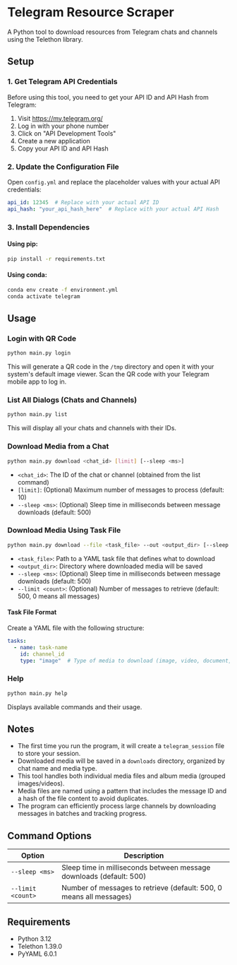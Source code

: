 # Telegram Resource Scraper

A Python tool to download resources from Telegram chats and channels using the Telethon library.

## Setup

### 1. Get Telegram API Credentials

Before using this tool, you need to get your API ID and API Hash from Telegram:

1. Visit https://my.telegram.org/
2. Log in with your phone number
3. Click on "API Development Tools"
4. Create a new application
5. Copy your API ID and API Hash

### 2. Update the Configuration File

Open `config.yml` and replace the placeholder values with your actual API credentials:

```yaml
api_id: 12345  # Replace with your actual API ID
api_hash: "your_api_hash_here"  # Replace with your actual API Hash
```

### 3. Install Dependencies

#### Using pip:
```bash
pip install -r requirements.txt
```

#### Using conda:
```bash
conda env create -f environment.yml
conda activate telegram
```

## Usage

### Login with QR Code
```bash
python main.py login
```
This will generate a QR code in the `/tmp` directory and open it with your system's default image viewer. Scan the QR code with your Telegram mobile app to log in.

### List All Dialogs (Chats and Channels)
```bash
python main.py list
```
This will display all your chats and channels with their IDs.

### Download Media from a Chat
```bash
python main.py download <chat_id> [limit] [--sleep <ms>]
```
- `<chat_id>`: The ID of the chat or channel (obtained from the list command)
- `[limit]`: (Optional) Maximum number of messages to process (default: 10)
- `--sleep <ms>`: (Optional) Sleep time in milliseconds between message downloads (default: 500)

### Download Media Using Task File
```bash
python main.py download --file <task_file> --out <output_dir> [--sleep <ms>] [--limit <count>]
```
- `<task_file>`: Path to a YAML task file that defines what to download
- `<output_dir>`: Directory where downloaded media will be saved
- `--sleep <ms>`: (Optional) Sleep time in milliseconds between message downloads (default: 500)
- `--limit <count>`: (Optional) Number of messages to retrieve (default: 500, 0 means all messages)

#### Task File Format
Create a YAML file with the following structure:
```yaml
tasks:
  - name: task-name
    id: channel_id
    type: "image"  # Type of media to download (image, video, document, etc.)
```

### Help
```bash
python main.py help
```
Displays available commands and their usage.

## Notes

- The first time you run the program, it will create a `telegram_session` file to store your session.
- Downloaded media will be saved in a `downloads` directory, organized by chat name and media type.
- This tool handles both individual media files and album media (grouped images/videos).
- Media files are named using a pattern that includes the message ID and a hash of the file content to avoid duplicates.
- The program can efficiently process large channels by downloading messages in batches and tracking progress.

## Command Options

| Option | Description |
|--------|-------------|
| `--sleep <ms>` | Sleep time in milliseconds between message downloads (default: 500) |
| `--limit <count>` | Number of messages to retrieve (default: 500, 0 means all messages) |

## Requirements

- Python 3.12
- Telethon 1.39.0
- PyYAML 6.0.1 